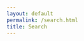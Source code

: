 ```yaml
---
layout: default
permalink: /search.html
title: Search
---
```


<div class="card">
    <script>
      (function() {
        var cx = '014722425947596152422:uikm2inm8ae';
        var gcse = document.createElement('script');
        gcse.type = 'text/javascript';
        gcse.async = true;
        gcse.src = 'https://cse.google.com/cse.js?cx=' + cx;
        var s = document.getElementsByTagName('script')[0];
        s.parentNode.insertBefore(gcse, s);
      })();
    </script>
    <gcse:search></gcse:search>
</div>
